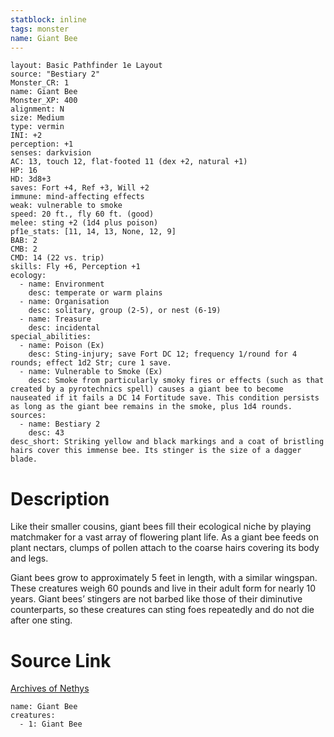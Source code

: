 ```yaml
---
statblock: inline
tags: monster
name: Giant Bee
---
```

```statblock
layout: Basic Pathfinder 1e Layout
source: "Bestiary 2"
Monster_CR: 1
name: Giant Bee
Monster_XP: 400
alignment: N
size: Medium
type: vermin
INI: +2
perception: +1
senses: darkvision
AC: 13, touch 12, flat-footed 11 (dex +2, natural +1)
HP: 16
HD: 3d8+3
saves: Fort +4, Ref +3, Will +2
immune: mind-affecting effects
weak: vulnerable to smoke
speed: 20 ft., fly 60 ft. (good)
melee: sting +2 (1d4 plus poison)
pf1e_stats: [11, 14, 13, None, 12, 9]
BAB: 2
CMB: 2
CMD: 14 (22 vs. trip)
skills: Fly +6, Perception +1
ecology:
  - name: Environment
    desc: temperate or warm plains
  - name: Organisation
    desc: solitary, group (2-5), or nest (6-19)
  - name: Treasure
    desc: incidental
special_abilities:
  - name: Poison (Ex)
    desc: Sting-injury; save Fort DC 12; frequency 1/round for 4 rounds; effect 1d2 Str; cure 1 save.
  - name: Vulnerable to Smoke (Ex)
    desc: Smoke from particularly smoky fires or effects (such as that created by a pyrotechnics spell) causes a giant bee to become nauseated if it fails a DC 14 Fortitude save. This condition persists as long as the giant bee remains in the smoke, plus 1d4 rounds.
sources:
  - name: Bestiary 2
    desc: 43
desc_short: Striking yellow and black markings and a coat of bristling hairs cover this immense bee. Its stinger is the size of a dagger blade. 
```
# Description
Like their smaller cousins, giant bees fill their ecological niche by playing matchmaker for a vast array of flowering plant life. As a giant bee feeds on plant nectars, clumps of pollen attach to the coarse hairs covering its body and legs. 

Giant bees grow to approximately 5 feet in length, with a similar wingspan. These creatures weigh 60 pounds and live in their adult form for nearly 10 years. Giant bees’ stingers are not barbed like those of their diminutive counterparts, so these creatures can sting foes repeatedly and do not die after one sting.
# Source Link
[Archives of Nethys](https://aonprd.com/MonsterDisplay.aspx?ItemName=Giant%20Bee)
```encounter-table
name: Giant Bee
creatures:
  - 1: Giant Bee
```
